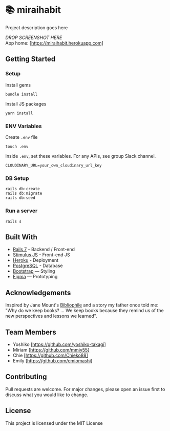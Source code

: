 # 📚 miraihabit

Project description goes here

_DROP SCREENSHOT HERE_
<br>
App home: [https://miraihabit.herokuapp.com]
   

## Getting Started
### Setup

Install gems
```
bundle install
```
Install JS packages
```
yarn install
```

### ENV Variables
Create `.env` file
```
touch .env
```
Inside `.env`, set these variables. For any APIs, see group Slack channel.
```
CLOUDINARY_URL=your_own_cloudinary_url_key
```

### DB Setup
```
rails db:create
rails db:migrate
rails db:seed
```

### Run a server
```
rails s
```

## Built With
- [Rails 7](https://guides.rubyonrails.org/) - Backend / Front-end
- [Stimulus JS](https://stimulus.hotwired.dev/) - Front-end JS
- [Heroku](https://heroku.com/) - Deployment
- [PostgreSQL](https://www.postgresql.org/) - Database
- [Bootstrap](https://getbootstrap.com/) — Styling
- [Figma](https://www.figma.com) — Prototyping

## Acknowledgements
Inspired by Jane Mount's [Bibliophile](https://www.amazon.com/Bibliophile-Illustrated-Miscellany-Jane-Mount/dp/1452167230) and a story my father once told me: "Why do we keep books? ... We keep books because they remind us of the new perspectives and lessons we learned".

## Team Members
- Yoshiko [https://github.com/yoshiko-takagi]
- Miriam [https://github.com/mmiy55]
- Chie [https://github.com/Chieko88]
- Emily [https://github.com/emiomashi]

## Contributing
Pull requests are welcome. For major changes, please open an issue first to discuss what you would like to change.

## License
This project is licensed under the MIT License
